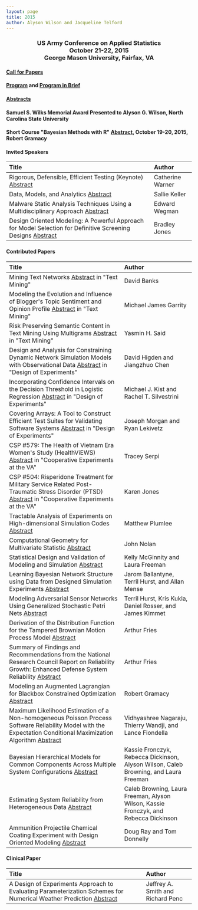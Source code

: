 ```yaml
---
layout: page
title: 2015
author: Alyson Wilson and Jacqueline Telford
---
```

<div align="center"><h3>US Army Conference on Applied Statistics<br>
October 21-22, 2015<br>
George Mason University, Fairfax, VA</h3></div>


#### [Call for Papers](https://alysongwilson.github.io/ACAS/CASD2015/call_for_papers_15.pdf)

#### [Program](https://alysongwilson.github.io/ACAS/CASD2015/PIB15.pdf) and [Program in Brief](https://alysongwilson.github.io/ACAS/CASD2015/casdagenda2015.pdf)

#### [Abstracts](https://alysongwilson.github.io/ACAS/CASD2015/casdabstracts2015)

#### Samuel S. Wilks Memorial Award Presented to Alyson G. Wilson, North Carolina State University  

#### Short Course "Bayesian Methods with R" [Abstract](https://alysongwilson.github.io/ACAS/CASD2015/course2015.pdf), October 19-20, 2015, Robert Gramacy


#### Invited Speakers

| Title | Author |
| :--- | :--- |
| Rigorous, Defensible, Efficient Testing (Keynote) [Abstract](https://alysongwilson.github.io/ACAS/CASD2015/casdabstracts2015.pdf#page=2) | Catherine Warner |
| Data, Models, and Analytics [Abstract](https://alysongwilson.github.io/ACAS/CASD2015/casdabstracts2015.pdf#page=8) | Sallie Keller |
| Malware Static Analysis Techniques Using a Multidisciplinary Approach [Abstract](https://alysongwilson.github.io/ACAS/CASD2015/casdabstracts2015.pdf#page=13) | Edward Wegman |
| Design Oriented Modeling: A Powerful Approach for Model Selection for Definitive Screening Designs [Abstract](https://alysongwilson.github.io/ACAS/CASD2015/casdabstracts2015.pdf#page=8) | Bradley Jones |

#### Contributed Papers

| Title | Author |
| :--- | :--- |
 | Mining Text Networks [Abstract](https://alysongwilson.github.io/ACAS/CASD2015/casdabstracts2015.pdf#page=3) in "Text Mining" | David Banks |
| Modeling the Evolution and Influence of Blogger's Topic Sentiment and Opinion Profile [Abstract](https://alysongwilson.github.io/ACAS/CASD2015/casdabstracts2015.pdf#page=3) in "Text Mining" | Michael James Garrity |
| Risk Preserving Semantic Content in Text Mining Using Multigrams [Abstract](https://alysongwilson.github.io/ACAS/CASD2015/casdabstracts2015.pdf#page=3) in "Text Mining" | Yasmin H. Said |
| Design and Analysis for Constraining Dynamic Network Simulation Models with Observational Data [Abstract](https://alysongwilson.github.io/ACAS/CASD2015/casdabstracts2015.pdf#page=6) in "Design of Experiments" | David Higden and Jiangzhuo Chen |
| Incorporating Confidence Intervals on the Decision Threshold in Logistic Regression [Abstract](https://alysongwilson.github.io/ACAS/CASD2015/casdabstracts2015.pdf#page=6) in "Design of Experiments" | Michael J. Kist and Rachel T. Silvestrini |
| Covering Arrays: A Tool to Construct Efficient Test Suites for Validating Software Systems [Abstract](https://alysongwilson.github.io/ACAS/CASD2015/casdabstracts2015.pdf#page=6) in "Design of Experiments" | Joseph Morgan and Ryan Lekivetz |
| CSP #579: The Health of Vietnam Era Women's Study (HealthViEWS) [Abstract](https://alysongwilson.github.io/ACAS/CASD2015/casdabstracts2015.pdf#page=10) in "Cooperative Experiments at the VA" | Tracey Serpi |
| CSP #504: Risperidone Treatment for Military Service Related Post-Traumatic Stress Disorder (PTSD) [Abstract](https://alysongwilson.github.io/ACAS/CASD2015/casdabstracts2015.pdf#page=10) in "Cooperative Experiments at the VA" | Karen Jones |
| Tractable Analysis of Experiments on High-dimensional Simulation Codes [Abstract](https://alysongwilson.github.io/ACAS/CASD2015/casdabstracts2015.pdf#page=11) | Matthew Plumlee |
| Computational Geometry for Multivariate Statistic [Abstract](https://alysongwilson.github.io/ACAS/CASD2015/casdabstracts2015.pdf#page=7) | John Nolan |
| Statistical Design and Validation of Modeling and Simulation [Abstract](https://alysongwilson.github.io/ACAS/CASD2015/casdabstracts2015.pdf#page=15) | Kelly McGinnity and Laura Freeman |
| Learning Bayesian Network Structure using Data from Designed Simulation Experiments [Abstract](https://alysongwilson.github.io/ACAS/CASD2015/casdabstracts2015.pdf#page=12) | Jarom Ballantyne, Terril Hurst, and Allan Mense |
| Modeling Adversarial Sensor Networks Using Generalized Stochastic Petri Nets [Abstract](https://alysongwilson.github.io/ACAS/CASD2015/casdabstracts2015.pdf#page=11) | Terril Hurst, Kris Kukla, Daniel Rosser, and James Kimmet |
| Derivation of the Distribution Function for the Tampered Brownian Motion Process Model [Abstract](https://alysongwilson.github.io/ACAS/CASD2015/casdabstracts2015.pdf#page=13) | Arthur Fries |
| Summary of Findings and Recommendations from the National Research Council Report on Reliability Growth: Enhanced Defense System Reliability [Abstract](https://alysongwilson.github.io/ACAS/CASD2015/casdabstracts2015.pdf#page=4) | Arthur Fries |
| Modeling an Augmented Lagrangian for Blackbox Constrained Optimization [Abstract](https://alysongwilson.github.io/ACAS/CASD2015/casdabstracts2015.pdf#page=7) | Robert Gramacy |
| Maximum Likelihood Estimation of a Non-homogeneous Poisson Process Software Reliability Model with the Expectation Conditional Maximization Algorithm [Abstract](https://alysongwilson.github.io/ACAS/CASD2015/casdabstracts2015.pdf#page=5) | Vidhyashree Nagaraju, Thierry Wandji, and Lance Fiondella |
| Bayesian Hierarchical Models for Common Components Across Multiple System Configurations [Abstract](https://alysongwilson.github.io/ACAS/CASD2015/casdabstracts2015.pdf#page=12) | Kassie Fronczyk, Rebecca Dickinson, Alyson Wilson, Caleb Browning, and Laura Freeman |
| Estimating System Reliability from Heterogeneous Data [Abstract](https://alysongwilson.github.io/ACAS/CASD2015/casdabstracts2015.pdf#page=7) | Caleb Browning, Laura Freeman, Alyson Wilson, Kassie Fronczyk, and Rebecca Dickinson |
| Ammunition Projectile Chemical Coating Experiment with Design Oriented Modeling [Abstract](https://alysongwilson.github.io/ACAS/CASD2015/casdabstracts2015.pdf#page=13) | Doug Ray and Tom Donnelly |


#### Clinical Paper

| Title | Author |
| :--- | :--- |
| A Design of Experiments Approach to Evaluating Parameterization Schemes for Numerical Weather Prediction [Abstract](https://alysongwilson.github.io/ACAS/CASD2015/casdabstracts2015.pdf#page=9) | Jeffrey A. Smith and Richard Penc |

